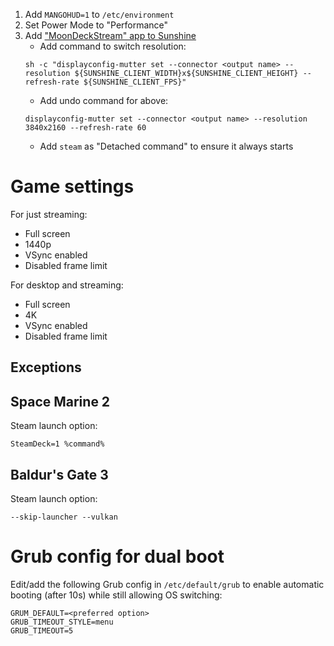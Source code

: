 1. Add `MANGOHUD=1` to `/etc/environment`
2. Set Power Mode to "Performance"
3. Add ["MoonDeckStream" app to Sunshine](https://github.com/FrogTheFrog/moondeck-buddy/wiki/Sunshine-setup)
    - Add command to switch resolution:
    ```
    sh -c "displayconfig-mutter set --connector <output name> --resolution ${SUNSHINE_CLIENT_WIDTH}x${SUNSHINE_CLIENT_HEIGHT} --refresh-rate ${SUNSHINE_CLIENT_FPS}"
    ```
    - Add undo command for above:
    ```
    displayconfig-mutter set --connector <output name> --resolution 3840x2160 --refresh-rate 60
    ```
    - Add `steam` as "Detached command" to ensure it always starts

# Game settings

For just streaming:

- Full screen
- 1440p
- VSync enabled
- Disabled frame limit

For desktop and streaming:

- Full screen
- 4K
- VSync enabled
- Disabled frame limit

## Exceptions

## Space Marine 2

Steam launch option:

```
SteamDeck=1 %command%
```

## Baldur's Gate 3

Steam launch option:
```
--skip-launcher --vulkan
```

# Grub config for dual boot

 Edit/add the following Grub config in `/etc/default/grub` to enable automatic booting (after 10s) while still allowing OS switching:
```
GRUM_DEFAULT=<preferred option>
GRUB_TIMEOUT_STYLE=menu
GRUB_TIMEOUT=5
```